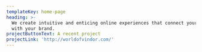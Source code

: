 ```yaml
---
templateKey: home-page
heading: >-
  We create intuitive and enticing online experiences that connect your audience
  with your brand.
projectButtonText: A recent project
projectLink: 'http://worldofvindor.com/'
---
```


